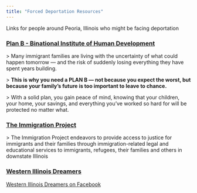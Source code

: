 ```yaml
---
title: "Forced Deportation Resources"
---
```


<p >Links for people around Peoria, Illinois who might be facing deportation</p>
<h3 ><a href="https://www.binationalinstitute.com/">Plan B - Binational Institute of Human Development</a></h3>
<p >&gt; Many immigrant families are living with the uncertainty of what could happen tomorrow — and the risk of suddenly losing everything they have spent years building.<br></p>
<p >&gt; <strong>This is why you need a PLAN B — not because you expect the worst, but because your family’s future is too important to leave to chance.</strong><br></p>
<p >&gt; With a solid plan, you gain peace of mind, knowing that your children, your home, your savings, and everything you’ve worked so hard for will be protected no matter what.</p>
<h3 ><a href="https://www.immigrationproject.org/">The Immigration Project</a></h3>
<p >&gt; The Immigration Project endeavors to provide access to justice for immigrants and their families through immigration-related legal and educational services to immigrants, refugees, their families and others in downstate Illinois<br></p>
<h3 ><a href="https://westernillinoisdreamers.org/en/dreamers-house/">Western Illinois Dreamers</a></h3>
<p ><a href="https://www.facebook.com/share/15jigL7cFC/?mibextid=wwXIfr">Western Illinois Dreamers on Facebook</a></p>